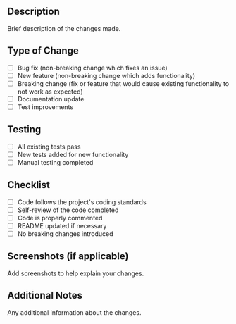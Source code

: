 ## Description
Brief description of the changes made.

## Type of Change
- [ ] Bug fix (non-breaking change which fixes an issue)
- [ ] New feature (non-breaking change which adds functionality)
- [ ] Breaking change (fix or feature that would cause existing functionality to not work as expected)
- [ ] Documentation update
- [ ] Test improvements

## Testing
- [ ] All existing tests pass
- [ ] New tests added for new functionality
- [ ] Manual testing completed

## Checklist
- [ ] Code follows the project's coding standards
- [ ] Self-review of the code completed
- [ ] Code is properly commented
- [ ] README updated if necessary
- [ ] No breaking changes introduced

## Screenshots (if applicable)
Add screenshots to help explain your changes.

## Additional Notes
Any additional information about the changes.
